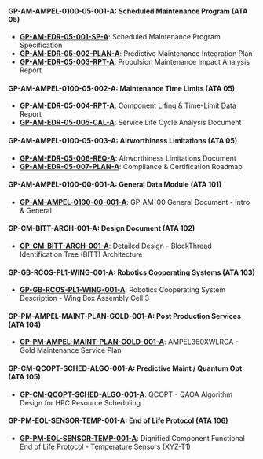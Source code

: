 #### **GP-AM-AMPEL-0100-05-001-A: Scheduled Maintenance Program (ATA 05)**
- **[GP-AM-EDR-05-001-SP-A](#ata-05--maintenance-programs)**: Scheduled Maintenance Program Specification
- **[GP-AM-EDR-05-002-PLAN-A](#ata-05--maintenance-programs)**: Predictive Maintenance Integration Plan
- **[GP-AM-EDR-05-003-RPT-A](#ata-05--maintenance-programs)**: Propulsion Maintenance Impact Analysis Report

#### **GP-AM-AMPEL-0100-05-002-A: Maintenance Time Limits (ATA 05)**
- **[GP-AM-EDR-05-004-RPT-A](#ata-05--maintenance-programs)**: Component Lifing & Time-Limit Data Report
- **[GP-AM-EDR-05-005-CAL-A](#ata-05--maintenance-programs)**: Service Life Cycle Analysis Document

#### **GP-AM-AMPEL-0100-05-003-A: Airworthiness Limitations (ATA 05)**
- **[GP-AM-EDR-05-006-REQ-A](#ata-05--maintenance-programs)**: Airworthiness Limitations Document
- **[GP-AM-EDR-05-007-PLAN-A](#ata-05--maintenance-programs)**: Compliance & Certification Roadmap

#### **GP-AM-AMPEL-0100-00-001-A: General Data Module (ATA 101)**
- **[GP-AM-AMPEL-0100-00-001-A](#ata-101--general-data-module)**: GP-AM-00 General Document - Intro & General

#### **GP-CM-BITT-ARCH-001-A: Design Document (ATA 102)**
- **[GP-CM-BITT-ARCH-001-A](#ata-102--design-document)**: Detailed Design - BlockThread Identification Tree (BITT) Architecture

#### **GP-GB-RCOS-PL1-WING-001-A: Robotics Cooperating Systems (ATA 103)**
- **[GP-GB-RCOS-PL1-WING-001-A](#ata-103--robotics-cooperating-systems)**: Robotics Cooperating System Description - Wing Box Assembly Cell 3

#### **GP-PM-AMPEL-MAINT-PLAN-GOLD-001-A: Post Production Services (ATA 104)**
- **[GP-PM-AMPEL-MAINT-PLAN-GOLD-001-A](#ata-104--post-production-services)**: AMPEL360XWLRGA - Gold Maintenance Service Plan

#### **GP-CM-QCOPT-SCHED-ALGO-001-A: Predictive Maint / Quantum Opt (ATA 105)**
- **[GP-CM-QCOPT-SCHED-ALGO-001-A](#ata-105--predictive-maint--quantum-opt)**: QCOPT - QAOA Algorithm Design for HPC Resource Scheduling

#### **GP-PM-EOL-SENSOR-TEMP-001-A: End of Life Protocol (ATA 106)**
- **[GP-PM-EOL-SENSOR-TEMP-001-A](#ata-106--end-of-life-protocol)**: Dignified Component Functional End of Life Protocol - Temperature Sensors (XYZ-T1)
